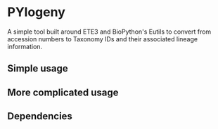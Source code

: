 # PYlogeny

A simple tool built around ETE3 and BioPython's Eutils to convert from accession numbers to Taxonomy IDs and their
associated lineage information.

## Simple usage


## More complicated usage


## Dependencies
